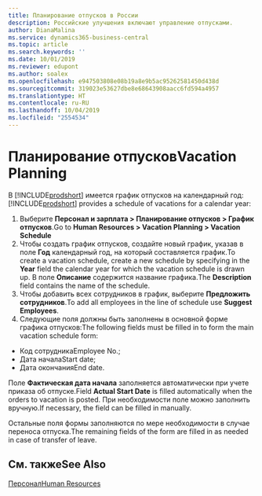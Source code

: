 ```yaml
---
title: Планирование отпусков в России
description: Российские улучшения включают управление отпусками.
author: DianaMalina
ms.service: dynamics365-business-central
ms.topic: article
ms.search.keywords: ''
ms.date: 10/01/2019
ms.reviewer: edupont
ms.author: soalex
ms.openlocfilehash: e947503808e08b19a8e9b5ac95262581450d438d
ms.sourcegitcommit: 319023e53627dbe8e68643908aacc6fd594a4957
ms.translationtype: HT
ms.contentlocale: ru-RU
ms.lasthandoff: 10/04/2019
ms.locfileid: "2554534"
---
```

# <a name="vacation-planning"></a><span data-ttu-id="1b4c5-103">Планирование отпусков</span><span class="sxs-lookup"><span data-stu-id="1b4c5-103">Vacation Planning</span></span>

<span data-ttu-id="1b4c5-104">В [!INCLUDE[prodshort](../../includes/prodshort.md)] имеется график отпусков на календарный год:</span><span class="sxs-lookup"><span data-stu-id="1b4c5-104">[!INCLUDE[prodshort](../../includes/prodshort.md)] provides a schedule of vacations for a calendar year:</span></span>

1. <span data-ttu-id="1b4c5-105">Выберите **Персонал и зарплата > Планирование отпусков > График отпусков**.</span><span class="sxs-lookup"><span data-stu-id="1b4c5-105">Go to **Human Resources > Vacation Planning > Vacation Schedule**</span></span>
2. <span data-ttu-id="1b4c5-106">Чтобы создать график отпусков, создайте новый график, указав в поле **Год** календарный год, на который составляется график.</span><span class="sxs-lookup"><span data-stu-id="1b4c5-106">To create a vacation schedule, create a new schedule by specifying in the **Year** field the calendar year for which the vacation schedule is drawn up.</span></span> <span data-ttu-id="1b4c5-107">В поле **Описание** содержится название графика.</span><span class="sxs-lookup"><span data-stu-id="1b4c5-107">The **Description** field contains the name of the schedule.</span></span>
3. <span data-ttu-id="1b4c5-108">Чтобы добавить всех сотрудников в график, выберите **Предложить сотрудников**.</span><span class="sxs-lookup"><span data-stu-id="1b4c5-108">To add all employees in the line of schedule use **Suggest Employees**.</span></span>
4. <span data-ttu-id="1b4c5-109">Следующие поля должны быть заполнены в основной форме графика отпусков:</span><span class="sxs-lookup"><span data-stu-id="1b4c5-109">The following fields must be filled in to form the main vacation schedule form:</span></span>

- <span data-ttu-id="1b4c5-110">Код сотрудника</span><span class="sxs-lookup"><span data-stu-id="1b4c5-110">Employee No.;</span></span>
- <span data-ttu-id="1b4c5-111">Дата начала</span><span class="sxs-lookup"><span data-stu-id="1b4c5-111">Start date;</span></span>
- <span data-ttu-id="1b4c5-112">Дата окончания</span><span class="sxs-lookup"><span data-stu-id="1b4c5-112">End date.</span></span>

<span data-ttu-id="1b4c5-113">Поле **Фактическая дата начала** заполняется автоматически при учете приказа об отпуске.</span><span class="sxs-lookup"><span data-stu-id="1b4c5-113">Field **Actual Start Date** is filled automatically when the orders to vacation is posted.</span></span> <span data-ttu-id="1b4c5-114">При необходимости поле можно заполнить вручную.</span><span class="sxs-lookup"><span data-stu-id="1b4c5-114">If necessary, the field can be filled in manually.</span></span>

<span data-ttu-id="1b4c5-115">Остальные поля формы заполняются по мере необходимости в случае переноса отпуска.</span><span class="sxs-lookup"><span data-stu-id="1b4c5-115">The remaining fields of the form are filled in as needed in case of transfer of leave.</span></span>

## <a name="see-also"></a><span data-ttu-id="1b4c5-116">См. также</span><span class="sxs-lookup"><span data-stu-id="1b4c5-116">See Also</span></span>

[<span data-ttu-id="1b4c5-117">Персонал</span><span class="sxs-lookup"><span data-stu-id="1b4c5-117">Human Resources</span></span>](Human-Resources.md)  
